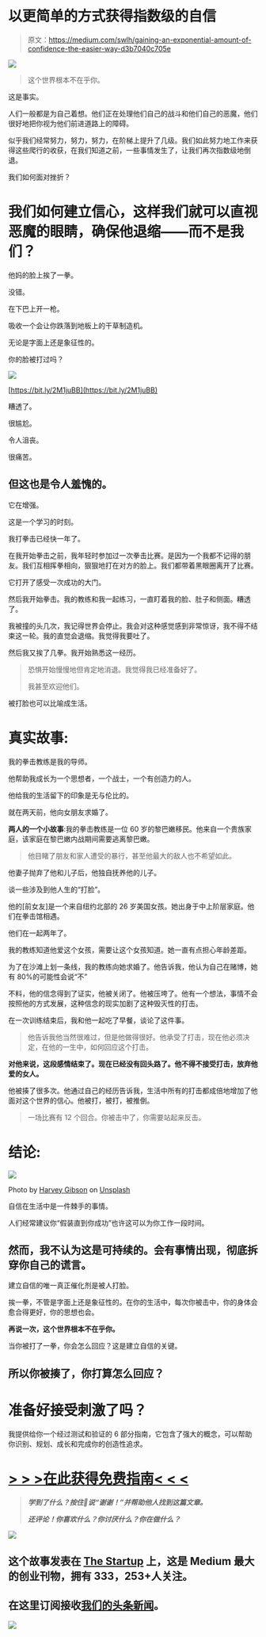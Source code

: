 # 以更简单的方式获得指数级的自信

> 原文：<https://medium.com/swlh/gaining-an-exponential-amount-of-confidence-the-easier-way-d3b7040c705e>

![](img/2c99ddb1606aadea5ed01916c48ecefe.png)

> 这个世界根本不在乎你。

这是事实。

人们一般都是为自己着想。他们正在处理他们自己的战斗和他们自己的恶魔，他们很好地把你视为他们前进道路上的障碍。

似乎我们经常努力，努力，努力，在阶梯上提升了几级。我们如此努力地工作来获得这些爬行的收获，在我们知道之前，一些事情发生了，让我们再次指数级地倒退。

我们如何面对挫折？

# 我们如何建立信心，这样我们就可以直视恶魔的眼睛，确保他退缩——而不是我们？

他妈的脸上挨了一拳。

没错。

在下巴上开一枪。

吸收一个会让你跌落到地板上的干草制造机。

无论是字面上还是象征性的。

你的脸被打过吗？

![](img/b78abf6df7a650bdc8f627bdac0de915.png)

[https://bit.ly/2M1juBB](https://bit.ly/2M1juBB)

糟透了。

很尴尬。

令人沮丧。

很痛苦。

## 但这也是令人羞愧的。

它在增强。

这是一个学习的时刻。

我打拳击已经快一年了。

在我开始拳击之前，我年轻时参加过一次拳击比赛。是因为一个我都不记得的朋友。我们互相挥拳相向，狠狠地打在对方的脸上。我们都带着黑眼圈离开了比赛。

它打开了感受一次成功的大门。

然后我开始拳击。我的教练和我一起练习，一直盯着我的脸、肚子和侧面。糟透了。

我被撞的头几次，我记得世界会停止。我会对这种感觉感到非常惊讶，我不得不结束这一轮。我的直觉会退缩。我觉得我要吐了。

然后我又挨了几拳。我开始熟悉这一经历。

> 恐惧开始慢慢地但肯定地消退。我觉得我已经准备好了。
> 
> 我甚至欢迎他们。

被打脸也可以比喻成生活。

# 真实故事:

我的拳击教练是我的导师。

他帮助我成长为一个思想者，一个战士，一个有创造力的人。

他给我的生活留下的印象是无与伦比的。

就在两天前，他向女朋友求婚了。

**两人的一个小故事**:我的拳击教练是一位 60 岁的黎巴嫩移民。他来自一个贵族家庭，该家庭在黎巴嫩内战期间需要逃离黎巴嫩。

> 他目睹了朋友和家人遭受的暴行，甚至他最大的敌人也不希望如此。

他妻子抛弃了他和儿子后，他独自抚养他的儿子。

谈一些涉及到他人生的“打脸”。

他的[前女友]是一个来自纽约北部的 26 岁美国女孩。她出身于中上阶层家庭。他们在拳击馆相遇。

他们在一起两年了。

我的教练知道他爱这个女孩，需要让这个女孩知道。她一直有点担心年龄差距。

为了在沙滩上划一条线，我的教练向她求婚了。他告诉我，他认为自己在赌博，她有 80%的可能性会说“不”

不料，他的信念得到了证实，他被关闭了。他被压垮了。他有一个想法，事情不会按照他的方式发展，这种信念的现实加剧了这种毁灭性的打击。

在一次训练结束后，我和他一起吃了早餐，谈论了这件事。

> 他告诉我他当然很难过，但是他做得很好。他承受了打击，现在他必须决定，在他的一生中，如何回应这个打击。

**对他来说，这段感情结束了。现在已经没有回头路了。他不得不接受打击，放弃他爱的女人。**

他被揍了很多次。他通过自己的经历告诉我，生活中所有的打击都成倍地增加了他面对这个世界的信心。他被打，被打，被推倒。

> 一场比赛有 12 个回合。你被击中了，你需要站起来反击。

# 结论:

![](img/b2998866691a7bbe42ebe784d1ccbdb9.png)

Photo by [Harvey Gibson](https://unsplash.com/photos/ThqaTYD_l0o?utm_source=unsplash&utm_medium=referral&utm_content=creditCopyText) on [Unsplash](https://unsplash.com/search/photos/boxing?utm_source=unsplash&utm_medium=referral&utm_content=creditCopyText)

自信在生活中是一件棘手的事情。

人们经常建议你“假装直到你成功”也许这可以为你工作一段时间。

## 然而，我不认为这是可持续的。会有事情出现，彻底拆穿你自己的谎言。

建立自信的唯一真正催化剂是被人打脸。

挨一拳，不管是字面上还是象征性的。在你的生活中，每次你被击中，你的身体会愈合得更好，你的思想也会。

**再说一次，这个世界根本不在乎你。**

当你被打了一拳，你会怎么回应？这是建立自信的关键。

## 所以你被揍了，你打算怎么回应？

# 准备好接受刺激了吗？

我提供给你一个经过测试和验证的 6 部分指南，它包含了强大的概念，可以帮助你识别、规划、成长和完成你的创造性追求。

# [> > >在此获得免费指南< < <](https://www.tribeloyal.com/free-6-step-course)

> ***学到了什么？按住👏说“谢谢！”并帮助他人找到这篇文章。***
> 
> ***还评论！你喜欢什么？你讨厌什么？你在做什么？***

[![](img/308a8d84fb9b2fab43d66c117fcc4bb4.png)](https://medium.com/swlh)

## 这个故事发表在 [The Startup](https://medium.com/swlh) 上，这是 Medium 最大的创业刊物，拥有 333，253+人关注。

## 在这里订阅接收[我们的头条新闻](http://growthsupply.com/the-startup-newsletter/)。

[![](img/b0164736ea17a63403e660de5dedf91a.png)](https://medium.com/swlh)